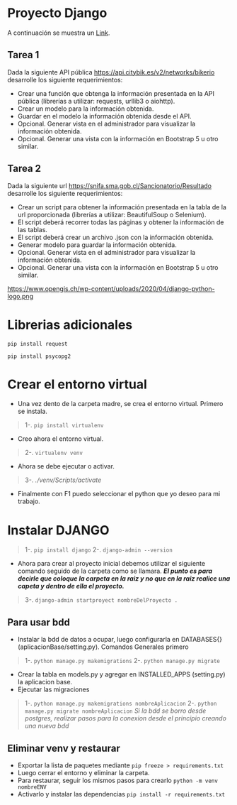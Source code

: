 # Proyecto Django

A continuación se muestra un [Link](https://www.opengis.ch/wp-content/uploads/2020/04/django-python-logo.png "Logo DJANGO").

## Tarea 1
Dada la siguiente API pública <https://api.citybik.es/v2/networks/bikerio> desarrolle los siguiente requerimientos:

-	Crear una función que obtenga la información presentada en la API pública (librerías a utilizar: requests, urllib3 o aiohttp).
-	Crear un modelo para la información obtenida.
-	Guardar en el modelo la información obtenida desde el API.
-	Opcional. Generar vista en el administrador para visualizar la información obtenida.
-	Opcional. Generar una vista con la información en Bootstrap 5 u otro similar.

## Tarea 2
Dada la siguiente url <https://snifa.sma.gob.cl/Sancionatorio/Resultado> desarrolle los siguiente requerimientos:

-	Crear un script para obtener la información presentada en la tabla de la url proporcionada (librerías a utilizar: BeautifulSoup o Selenium).
-	El script deberá recorrer todas las páginas y obtener la información de las tablas.
-	El script deberá crear un archivo .json con la información obtenida.
-	Generar modelo para guardar la información obtenida.
-	Opcional. Generar vista en el administrador para visualizar la información obtenida.
-	Opcional. Generar una vista con la información en Bootstrap 5 u otro similar.

https://www.opengis.ch/wp-content/uploads/2020/04/django-python-logo.png

# Librerias adicionales

`pip install request`

`pip install psycopg2`



# Crear el entorno virtual
- Una vez dento de la carpeta madre, se crea el entorno virtual. Primero se instala.
> 1-. `pip install virtualenv`
- Creo ahora el entorno virtual.
> 2-. `virtualenv venv`
- Ahora se debe ejecutar o activar.
> 3-. _./venv/Scripts/activate_
- Finalmente con F1 puedo seleccionar el python que yo deseo para mi trabajo.

# Instalar DJANGO
> 1-. `pip install django`
> 2-. `django-admin --version`
- Ahora para crear al proyecto inicial debemos utilizar el siguiente comando seguido de la carpeta como se llamara. ***El punto es para decirle que coloque la carpeta en la raiz y no que en la raiz realice una capeta y dentro de ella el proyecto.***
> 3-. `django-admin startproyect nombreDelProyecto .`





## Para usar bdd
- Instalar la bdd de datos a ocupar, luego configurarla en DATABASES{} (aplicacionBase/setting.py). Comandos Generales primero
> 1-. `python manage.py makemigrations`
> 2-. `python manage.py migrate`
- Crear la tabla en models.py y agregar en INSTALLED_APPS (setting.py) la aplicacion base.
- Ejecutar las migraciones
> 1-. `python manage.py makemigrations nombreAplicacion`
> 2-. `python manage.py migrate nombreAplicacion`
*Si la bdd se borro desde postgres, realizar pasos para la conexion desde el principio creando una nueva bdd*









## Eliminar venv y restaurar
- Exportar la lista de paquetes mediante `pip freeze > requirements.txt`
- Luego cerrar el entorno y eliminar la carpeta.
- Para restaurar, seguir los mismos pasos para crearlo `python -m venv nombreENV`
- Activarlo y instalar las dependencias `pip install -r requirements.txt`

